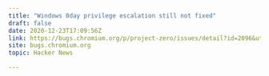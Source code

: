 ```yaml
---
title: "Windows 0day privilege escalation still not fixed"
draft: false
date: 2020-12-23T17:09:56Z
link: https://bugs.chromium.org/p/project-zero/issues/detail?id=2096&utm_medium=RSS&utm_source=hune
site: bugs.chromium.org
topic: Hacker News  

---
```

